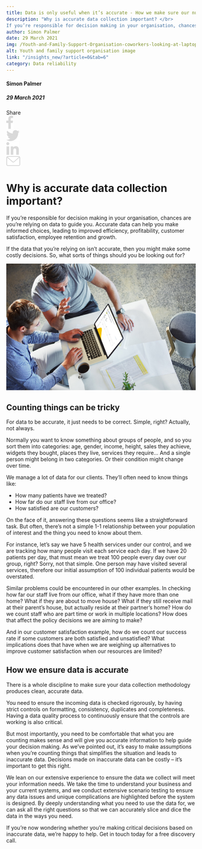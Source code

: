 ```yaml
---
title: Data is only useful when it’s accurate - How we make sure our numbers stack up
description: "Why is accurate data collection important? </br>
If you’re responsible for decision making in your organisation, chances are you’re relying on data to guide you. Accurate data can help you make informed choices, leading to improved efficiency, profitability, customer satisfaction, employee retention and growth."
author: Simon Palmer
date: 29 March 2021
img: /Youth-and-Family-Support-Organisation-coworkers-looking-at-laptop-graph.jpg
alt: Youth and family support organisation image
link: "/insights_new/?article=0&tab=6"
category: Data reliability
---
```


<div class="grid grid-cols-12">

<div class="col-span-12 lg:col-span-3 blog-sidebar">
<div class="blog-sidebar-author">

#### Simon Palmer

##### 29 March 2021
</div>
<div class="grid grid-cols-4">
<div class="col-span-3 lg:col-span-4 blog-social-media grid grid-cols-5 justify-items-start lg:justify-items-center hidden">
<div class="col-span-1">
Share
</div>

<div class="col-span-1">
<img class="h-4" src="/Facebook.svg" />
</div>

<div class="col-span-1">
<img class="h-4" src="/Twitter.svg" />
</div>

<div class="col-span-1">
<img class="h-4" src="/Linkedin.svg" />
</div>

<div class="col-span-1">
<a href="mailto:info@strategicdata.com.au">
<img class="h-4" src="/Email.svg" />
</a>
</div>

</div>
</div>
</div>


<div class="col-span-12 lg:col-span-9 lg:col-start-4 xl:col-span-8 xl:col-start-5 lg:pl-6 xl:pl-0 blog-text">
<div>

# Why is accurate data collection important?
If you’re responsible for decision making in your organisation, chances are you’re relying on data to guide you. Accurate data can help you make informed choices, leading to improved efficiency, profitability, customer satisfaction, employee retention and growth.

If the data that you’re relying on isn’t accurate, then you might make some costly decisions. So, what sorts of things should you be looking out for?

![Youth and Family Support Organisation image](/Youth-and-Family-Support-Organisation-coworkers-looking-at-laptop-graph.jpg)

## Counting things can be tricky
For data to be accurate, it just needs to be correct. Simple, right? Actually, not always.

Normally you want to know something about groups of people, and so you sort them into categories: age, gender, income, height, sales they achieve, widgets they bought, places they live, services they require... And a single person might belong in two categories. Or their condition might change over time.

We manage a lot of data for our clients. They’ll often need to know things like:
<div class="blog-text-list">
<ul>
  <li>How many patients have we treated?</li>
  <li>How far do our staff live from our office?</li>
  <li>How satisfied are our customers?</li>
</ul>
</div>

On the face of it, answering these questions seems like a straightforward task. But often, there’s not a simple 1-1 relationship between your population of interest and the thing you need to know about them.

For instance, let’s say we have 5 health services under our control, and we are tracking how many people visit each service each day. If we have 20 patients per day, that must mean we treat 100 people every day over our group, right? Sorry, not that simple. One person may have visited several services, therefore our initial assumption of 100 individual patients would be overstated.

Similar problems could be encountered in our other examples. In checking how far our staff live from our office, what if they have more than one home? What if they are about to move house? What if they still receive mail at their parent’s house, but actually reside at their partner’s home? How do we count staff who are part time or work in multiple locations? How does that affect the policy decisions we are aiming to make?

And in our customer satisfaction example, how do we count our success rate if some customers are both satisfied and unsatisfied? What implications does that have when we are weighing up alternatives to improve customer satisfaction when our resources are limited?

## How we ensure data is accurate
There is a whole discipline to make sure your data collection methodology produces clean, accurate data.

You need to ensure the incoming data is checked rigorously, by having strict controls on formatting, consistency, duplicates and completeness. Having a data quality process to continuously ensure that the controls are working is also critical.

But most importantly, you need to be comfortable that what you are counting makes sense and will give you accurate information to help guide your decision making. As we’ve pointed out, it’s easy to make assumptions when you’re counting things that simplifies the situation and leads to inaccurate data. Decisions made on inaccurate data can be costly – it’s important to get this right.

We lean on our extensive experience to ensure the data we collect will meet your information needs. We take the time to understand your business and your current systems, and we conduct extensive scenario testing to ensure any data issues and unique complications are highlighted before the system is designed. By deeply understanding what you need to use the data for, we can ask all the right questions so that we can accurately slice and dice the data in the ways you need.

If you’re now wondering whether you’re making critical decisions based on inaccurate data, we’re happy to help. <NuxtLink to="/contactus">Get in touch today</NuxtLink> for a free discovery call.

</div>
</div>

</div>
